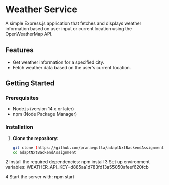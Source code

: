 # Weather Service

A simple Express.js application that fetches and displays weather information based on user input or current location using the OpenWeatherMap API.

## Features

- Get weather information for a specified city.
- Fetch weather data based on the user's current location.

## Getting Started

### Prerequisites

- Node.js (version 14.x or later)
- npm (Node Package Manager)

### Installation

1. **Clone the repository:**

   ```bash
   git clone (https://github.com/pranavgolla/adaptNxtBackendAssignment)
   cd adaptNxtBackendAssignment


2 Install the required dependencies:
  npm install
3 Set up environment variables:
  WEATHER_API_KEY=d885aa1d783fd13a55050afeef620fcb

4 Start the server with:
  npm start
